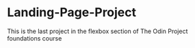 # Landing-Page-Project
This is the last project in the flexbox section of The Odin Project foundations course